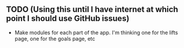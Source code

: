 ## TODO (Using this until I have internet at which point I should use GitHub issues)
- Make modules for each part of the app.  I'm thinking one for the lifts page, one for the goals page, etc